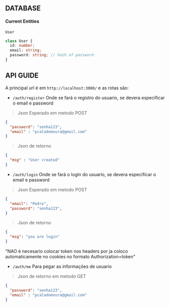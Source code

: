 ## DATABASE

#### Current Entities

`User`
```ts
class User {
  id: number;
  email: string;
  password: string; // hash of password
}
```

## API GUIDE

A principal url é em `http://localhost:3000/`
e as rotas são:
* `/auth/register`
Onde se fará o registro do usuario, se devera especificar o email e password
> Json Esperado em metodo POST
```json
{
  "password": "senha123",
  "email" : "pcaladomoura@gmail.com"
}
```
> Json de retorno
```json
{
  "msg" : "User created"
}
```
* `/auth/login`
Onde se fará o login do usuario, se devera especificar o email e password

> Json Esperado em metodo POST
```json
{
  "email": "Pedro",
  "password": "senha123",
}
```
> Json de retorno
```json
{
  "msg": "you are login"
}
```
"NAO é necesario colocar token nos headers por ja coloco automaticamente no cookies no formato Authorization=token"

* `/auth/me`
Para pegar as informações de usuario
> Json de retorno em metodo GET
```json
{
  "password": "senha123",
  "email" : "pcaladomoura@gmail.com"
}
```